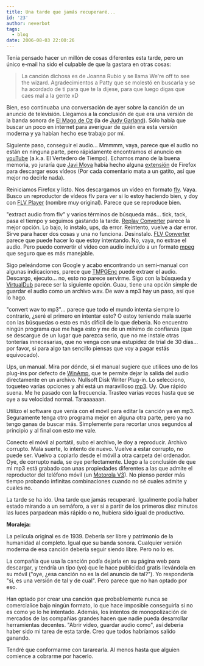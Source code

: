```yaml
---
title: Una tarde que jamás recuperaré...
id: '23'
author: neverbot
tags:
  - blog
date: 2006-08-03 22:00:26
---
```


Tenía pensado hacer un millón de cosas diferentes esta tarde, pero un único e-mail ha sido el culpable de que la gastara en otras cosas:

> La canción dichosa es de Joanna Rubio y se llama We're off to see the wizard. Agradecimientos a Patty que se molestó en buscarla y se ha acordado de ti para que te la dijese, para que luego digas que caes mal a la gente xD

Bien, eso continuaba una conversación de ayer sobre la canción de un anuncio de televisión. Llegamos a la conclusión de que era una versión de la banda sonora de [El Mago de Oz](http://www.imdb.com/title/tt0032138/) (la de [Judy Garland](http://www.imdb.com/name/nm0000023/)). Sólo había que buscar un poco en internet para averiguar de quién era esta versión moderna y ya habían hecho ese trabajo por mí.

Siguiente paso, conseguir el audio... Mmmmm, vaya, parece que el audio no están en ninguna parte, pero rápidamente encontramos el anuncio en [youTube](http://www.youtube.com/watch?v=PnfcYx0tTVw) (a.k.a. El Vertedero de Tiempo). Echamos mano de la buena memoria, yo juraría que [Javi Moya](http://javimoya.com/blog/) había hecho alguna [extensión](http://javimoya.com/blog/youtube.php) de Firefox para descargar esos vídeos (Por cada comentario mata a un gatito, así que mejor no decirle nada).

Reiniciamos Firefox y listo. Nos descargamos un vídeo en formato [flv](http://en.wikipedia.org/wiki/FLV). Vaya. Busco un reproductor de vídeos flv para ver si lo estoy haciendo bien, y doy con [FLV Player](http://www.martijndevisser.com/blog/) (nombre muy original). Parece que se reproduce bien.

"extract audio from flv" y varios términos de búsqueda más... tick, tack, pasa el tiempo y seguimos gastando la tarde. [Replay Converter](http://www.applian.com/replay-converter/index.php) parece la mejor opción. Lo bajo, lo instalo, ups, da error. Reintento, vuelve a dar error. Sirve para hacer dos cosas y una no funciona. Desinstalo. [FLV Converter](http://www.manuales-e.com/content/view/66/43/) parece que puede hacer lo que estoy intentando. No, vaya, no extrae el audio. Pero puedo convertir el vídeo con audio incluído a un formato [mpeg](http://en.wikipedia.org/wiki/Mpeg) que seguro que es más manejable.

Sigo peleándome con Google y acabo encontrando un semi-manual con algunas indicaciones, parece que [TMPGEnc](http://www.tmpgenc.net/en/e_main.html) puede extraer el audio. Descargo, ejecuto... no, esto no parece servirme. Sigo con la búsqueda y [VirtualDub](http://www.virtualdub.org/) parece ser la siguiente opción. Guau, tiene una opción simple de guardar el audio como un archivo wav. De wav a mp3 hay un paso, así que lo hago.

"convert wav to mp3"... parece que todo el mundo intenta siempre lo contrario, ¿seré el primero en intentar esto? O estoy teniendo mala suerte con las búsquedas o esto es más difícil de lo que debería. No encuentro ningún programa que me haga esto y me de un mínimo de confianza (que se descargue de un lugar que parezca serio, que no me instale otras tonterías innecesarias, que no venga con una estupidez de trial de 30 días... por favor, si para algo tan sencillo piensas que voy a pagar estás equivocado).

Ups, un manual. Mira por dónde, si el manual sugiere que utilices uno de los plug-ins por defecto de [WinAmp](http://www.winamp.com/), que te permite dejar la salida del audio directamente en un archivo. Nullsoft Disk Writer Plug-in. Lo selecciono, toqueteo varias opciones y ahí está un maravilloso [mp3](http://en.wikipedia.org/wiki/MP3). Uy. Que rápido suena. Me he pasado con la frecuencia. Trasteo varias veces hasta que se oye a su velocidad normal. Taraaaaaan.

Utilizo el software que venía con el móvil para editar la canción ya en mp3. Seguramente tenga otro programa mejor en alguna otra parte, pero ya no tengo ganas de buscar más. Simplemente para recortar unos segundos al principio y al final con esto me vale.

Conecto el móvil al portátil, subo el archivo, le doy a reproducir. Archivo corrupto. Mala suerte, lo intento de nuevo. Vuelve a estar corrupto, no puede ser. Vuelvo a copiarlo desde el móvil a otra carpeta del ordenador. Oye, de corrupto nada, se oye perfectamente. Llego a la conclusión de que mi mp3 está grabado con unas propiedades diferentes a las que admite el reproductor del teléfono móvil (un [Motorola V3](http://direct.motorola.com/SPN/web_producthome.asp?Country=ESP&language=SPN&productid=30299)). No pienso perder más tiempo probando infinitas combinaciones cuando no sé cuales admite y cuales no.

La tarde se ha ido. Una tarde que jamás recuperaré. Igualmente podía haber estado mirando a un semáforo, a ver si a partir de los primeros diez minutos las luces parpadean más rápido o no, hubiera sido igual de productivo.

**Moraleja:**

La película original es de 1939. Debería ser libre y patrimonio de la humanidad al completo. Igual que su banda sonora. Cualquier versión moderna de esa canción debería seguir siendo libre. Pero no lo es.

La compañía que usa la canción podía dejarla en su página web para descargar, y tendría un tipo (yo) que le hace publicidad gratis llevándola en su móvil ("oye, ¿esa canción no es la del anuncio de tal?"). Yo respondería "si, es una versión de tal y de cual". Pero parece que no han optado por eso.

Han optado por crear una canción que probablemente nunca se comercialice bajo ningún formato, lo que hace imposible conseguirla si no es como yo lo he intentado. Además, los intentos de monopolización de mercados de las compañías grandes hacen que nadie pueda desarrollar herramientas decentes. "Abrir video, guardar audio como", así debería haber sido mi tarea de esta tarde. Creo que todos habríamos salido ganando.

Tendré que conformarme con tararearla. Al menos hasta que alguien comience a cobrarme por hacerlo.